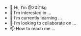 - 👋 Hi, I’m @2021kg
- 👀 I’m interested in ...
- 🌱 I’m currently learning ...
- 💞️ I’m looking to collaborate on ...
- 📫 How to reach me ...

<!---
2021kg/2021kg is a ✨ special ✨ repository because its `README.md` (this file) appears on your GitHub profile.
You can click the Preview link to take a look at your changes.
--->
